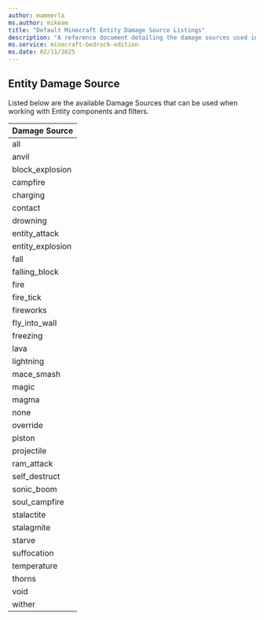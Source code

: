 ```yaml
---
author: mammerla
ms.author: mikeam
title: "Default Minecraft Entity Damage Source Listings"
description: "A reference document detailing the damage sources used in addons for Minecraft: Bedrock Edition"
ms.service: minecraft-bedrock-edition
ms.date: 02/11/2025 
---
```


## Entity Damage Source

Listed below are the available Damage Sources that can be used when working with Entity components and filters.

| Damage Source|
|:-----------|
| all |
| anvil |
| block_explosion |
| campfire |
| charging |
| contact |
| drowning |
| entity_attack |
| entity_explosion |
| fall |
| falling_block |
| fire |
| fire_tick |
| fireworks |
| fly_into_wall |
| freezing |
| lava |
| lightning |
| mace_smash |
| magic |
| magma |
| none |
| override |
| piston |
| projectile |
| ram_attack |
| self_destruct |
| sonic_boom |
| soul_campfire |
| stalactite |
| stalagmite |
| starve |
| suffocation |
| temperature |
| thorns |
| void |
| wither |
